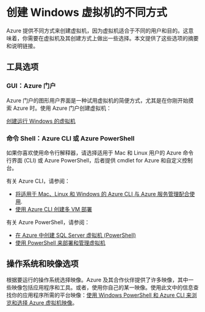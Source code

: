 <properties
	pageTitle="创建 Windows VM 的不同方式 | Windows Azure"
	description="列出使用资源管理器创建 Windows 虚拟机的不同方式。"
	services="virtual-machines"
	documentationCenter=""
	authors="cynthn"
	manager="timlt"
	editor=""
	tags="azure-resource-manager"/>

<tags
	ms.service="virtual-machines"
	ms.date="10/22/2015"
	wacn.date="12/31/2015"/>

# 创建 Windows 虚拟机的不同方式

Azure 提供不同方式来创建虚拟机，因为虚拟机适合于不同的用户和目的。这意味着，你需要在虚拟机及其创建方式上做出一些选择。本文提供了这些选项的摘要和说明链接。

## 工具选项

### GUI：Azure 门户

Azure 门户的图形用户界面是一种试用虚拟机的简便方式，尤其是在你刚开始摸索 Azure 时。使用 Azure 门户创建虚拟机：

[创建运行 Windows 的虚拟机][]

### 命令 Shell：Azure CLI 或 Azure PowerShell

如果你喜欢使用命令行解释器，请选择适用于 Mac 和 Linux 用户的 Azure 命令行界面 (CLI) 或 Azure PowerShell，后者提供 cmdlet for Azure 和自定义控制台。

有关 Azure CLI，请参阅：

- [将适用于 Mac、Linux 和 Windows 的 Azure CLI 与 Azure 服务管理配合使用](virtual-machines-command-line-tools).
- [使用 Azure CLI 创建多 VM 部署](virtual-machines-create-multi-vm-deployment-xplat-cli)

有关 Azure PowerShell，请参阅：

- [在 Azure 中创建 SQL Server 虚拟机 (PowerShell)](virtual-machines-sql-server-create-vm-with-powershell)
- [使用 PowerShell 来部署和管理虚拟机][]

## 操作系统和映像选项

根据要运行的操作系统选择映像。Azure 及其合作伙伴提供了许多映像，其中一些映像包括应用程序和工具。或者，使用你自己的某一映像。使用此文中的信息查找你的应用程序所需的平台映像：[使用 Windows PowerShell 和 Azure CLI 来浏览和选择 Azure 虚拟机映像][]。

<!-- LINKS -->
[概述]: /documentation/articles/resource-group-overview

[创建运行 Windows 的虚拟机]: /documentation/articles/virtual-machines-windows-tutorial-classic-portal

[适合使用针对 Mac、Linux 和 Windows 的 Azure CLI 进行虚拟机操作的等效资源管理器和服务管理命令]: /documentation/articles/xplat-cli-azure-manage-vm-asm-arm

[使用 PowerShell 来部署和管理虚拟机]: /documentation/articles/virtual-machines-manage-vms-powershell


[使用 Windows PowerShell 和 Azure CLI 来浏览和选择 Azure 虚拟机映像]: /documentation/articles/resource-groups-vm-searching

[Sign in to the virtual machine]: /documentation/articles/virtual-machines-log-on-windows-server

[Base configuration test environment]: /documentation/articles/virtual-machines-base-configuration-test-environment

[Azure hybrid cloud test environments]: /documentation/articles/virtual-machines-hybrid-cloud-test-environments

<!---HONumber=Mooncake_1221_2015-->